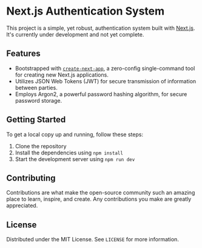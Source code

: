 # Next.js Authentication System

This project is a simple, yet robust, authentication system built with [Next.js](https://nextjs.org/). It's currently under development and not yet complete.

## Features

- Bootstrapped with [`create-next-app`](https://github.com/vercel/next.js/tree/canary/packages/create-next-app), a zero-config single-command tool for creating new Next.js applications.
- Utilizes JSON Web Tokens (JWT) for secure transmission of information between parties.
- Employs Argon2, a powerful password hashing algorithm, for secure password storage.

## Getting Started

To get a local copy up and running, follow these steps:

1. Clone the repository
2. Install the dependencies using `npm install`
3. Start the development server using `npm run dev`

## Contributing

Contributions are what make the open-source community such an amazing place to learn, inspire, and create. Any contributions you make are greatly appreciated.

## License

Distributed under the MIT License. See `LICENSE` for more information.